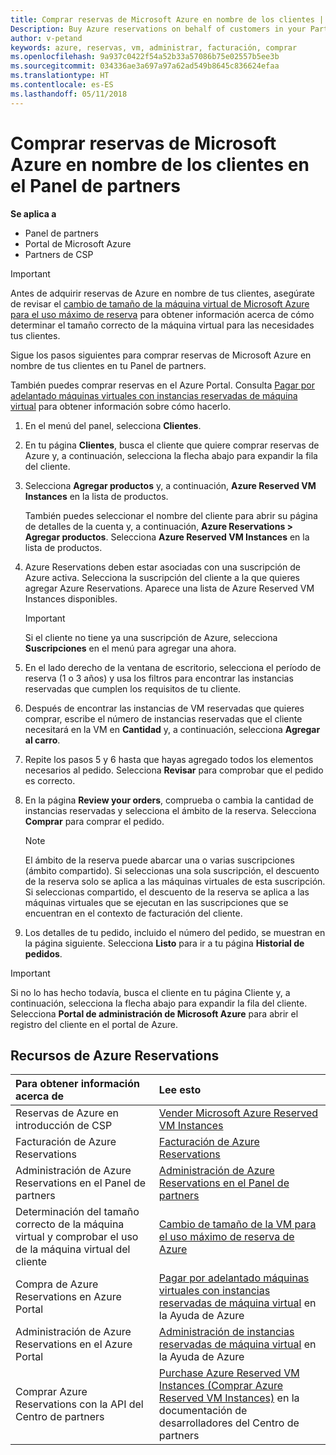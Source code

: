 ```yaml
---
title: Comprar reservas de Microsoft Azure en nombre de los clientes | Centro de partners
Description: Buy Azure reservations on behalf of customers in your Partner Dashboard.
author: v-petand
keywords: azure, reservas, vm, administrar, facturación, comprar
ms.openlocfilehash: 9a937c0422f54a52b33a57086b75e02557b5ee3b
ms.sourcegitcommit: 034336ae3a697a97a62ad549b8645c836624efaa
ms.translationtype: HT
ms.contentlocale: es-ES
ms.lasthandoff: 05/11/2018
---
```

# <a name="buy-microsoft-azure-reservations-on-behalf-of-your-customers-in-the-partner-dashboard"></a>Comprar reservas de Microsoft Azure en nombre de los clientes en el Panel de partners 

**Se aplica a**

-  Panel de partners
-  Portal de Microsoft Azure
-  Partners de CSP

>[!IMPORTANT]
>Antes de adquirir reservas de Azure en nombre de tus clientes, asegúrate de revisar el [cambio de tamaño de la máquina virtual de Microsoft Azure para el uso máximo de reserva](azure-usage.md) para obtener información acerca de cómo determinar el tamaño correcto de la máquina virtual para las necesidades tus clientes. 

Sigue los pasos siguientes para comprar reservas de Microsoft Azure en nombre de tus clientes en tu Panel de partners.

También puedes comprar reservas en el Azure Portal. Consulta [Pagar por adelantado máquinas virtuales con instancias reservadas de máquina virtual](https://docs.microsoft.com/azure/virtual-machines/windows/prepay-reserved-vm-instances) para obtener información sobre cómo hacerlo.

1. En el menú del panel, selecciona **Clientes**.  

2. En tu página **Clientes**, busca el cliente que quiere comprar reservas de Azure y, a continuación, selecciona la flecha abajo para expandir la fila del cliente.  

3. Selecciona **Agregar productos** y, a continuación, **Azure Reserved VM Instances** en la lista de productos. 

    También puedes seleccionar el nombre del cliente para abrir su página de detalles de la cuenta y, a continuación, **Azure Reservations > Agregar productos**. Selecciona **Azure Reserved VM Instances** en la lista de productos. 

4. Azure Reservations deben estar asociadas con una suscripción de Azure activa. Selecciona la suscripción del cliente a la que quieres agregar Azure Reservations. Aparece una lista de Azure Reserved VM Instances disponibles. 

    >[!IMPORTANT] 
    >Si el cliente no tiene ya una suscripción de Azure, selecciona **Suscripciones** en el menú para agregar una ahora. 

5. En el lado derecho de la ventana de escritorio, selecciona el período de reserva (1 o 3 años) y usa los filtros para encontrar las instancias reservadas que cumplen los requisitos de tu cliente.  

6. Después de encontrar las instancias de VM reservadas que quieres comprar, escribe el número de instancias reservadas que el cliente necesitará en la VM en **Cantidad** y, a continuación, selecciona **Agregar al carro**.  

7. Repite los pasos 5 y 6 hasta que hayas agregado todos los elementos necesarios al pedido. Selecciona **Revisar** para comprobar que el pedido es correcto.  

8. En la página **Review your orders**, comprueba o cambia la cantidad de instancias reservadas y selecciona el ámbito de la reserva. Selecciona **Comprar** para comprar el pedido. 

    >[!NOTE]
    >El ámbito de la reserva puede abarcar una o varias suscripciones (ámbito compartido). Si seleccionas una sola suscripción, el descuento de la reserva solo se aplica a las máquinas virtuales de esta suscripción. Si seleccionas compartido, el descuento de la reserva se aplica a las máquinas virtuales que se ejecutan en las suscripciones que se encuentran en el contexto de facturación del cliente. 

9. Los detalles de tu pedido, incluido el número del pedido, se muestran en la página siguiente. Selecciona **Listo** para ir a tu página **Historial de pedidos**. 

>[!IMPORTANT]
>Si no lo has hecho todavía, busca el cliente en tu página Cliente y, a continuación, selecciona la flecha abajo para expandir la fila del cliente. Selecciona **Portal de administración de Microsoft Azure** para abrir el registro del cliente en el portal de Azure.

## <a name="azure-reservations-resources"></a>Recursos de Azure Reservations
|**Para obtener información acerca de**   |**Lee esto**    |
|:-----------------------------|:-----------------|
|Reservas de Azure en introducción de CSP  | [Vender Microsoft Azure Reserved VM Instances](azure-reservations.md) |
|Facturación de Azure Reservations   |[Facturación de Azure Reservations](azure-reservations-billing.md)   |
|Administración de Azure Reservations en el Panel de partners | [Administración de Azure Reservations en el Panel de partners](azure-reservations-manage.md)
|Determinación del tamaño correcto de la máquina virtual y comprobar el uso de la máquina virtual del cliente   |[Cambio de tamaño de la VM para el uso máximo de reserva de Azure](azure-usage.md)   |
|Compra de Azure Reservations en Azure Portal | [Pagar por adelantado máquinas virtuales con instancias reservadas de máquina virtual](https://docs.microsoft.com/azure/virtual-machines/windows/prepay-reserved-vm-instances) en la Ayuda de Azure |
|Administración de Azure Reservations en el Azure Portal   |[Administración de instancias reservadas de máquina virtual](https://docs.microsoft.com/azure/billing/billing-manage-reserved-vm-instance) en la Ayuda de Azure  |
|Comprar Azure Reservations con la API del Centro de partners | [Purchase Azure Reserved VM Instances (Comprar Azure Reserved VM Instances)](https://docs.microsoft.com/partner-center/develop/purchase-azure-reserved-vm-instances) en la documentación de desarrolladores del Centro de partners

 


 
